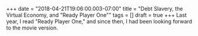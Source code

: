 +++
date = "2018-04-21T19:06:00.003-07:00"
title = "Debt Slavery, the Virtual Economy, and \"Ready Player One\""
tags = []
draft = true
+++
Last year, I read "Ready Player One," and since then, I had been looking forward to the movie version.
